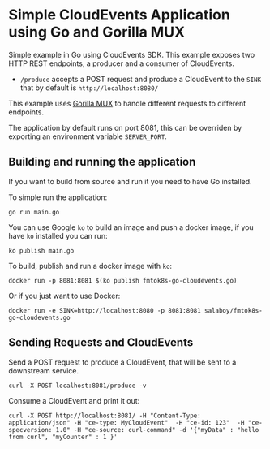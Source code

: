 # Simple CloudEvents Application using Go and Gorilla MUX
Simple example in Go using CloudEvents SDK. This example exposes two HTTP REST endpoints, a producer and a consumer of CloudEvents. 

- `/produce` accepts a POST request and produce a CloudEvent to the `SINK` that by default is `http://localhost:8080/`

This example uses [Gorilla MUX](https://github.com/gorilla/mux) to handle different requests to different endpoints. 

The application by default runs on port 8081, this can be overriden by exporting an environment variable `SERVER_PORT`.


## Building and running the application

If you want to build from source and run it you need to have Go installed. 

To simple run the application: 

```
go run main.go
```

You can use Google `ko` to build an image and push a docker image, if you have `ko` installed you can run:

```
ko publish main.go
```

To build, publish and run a docker image with `ko`:

```
docker run -p 8081:8081 $(ko publish fmtok8s-go-cloudevents.go)
```

Or if you just want to use Docker:

```
docker run -e SINK=http://localhost:8080 -p 8081:8081 salaboy/fmtok8s-go-cloudevents.go
```

## Sending Requests and CloudEvents

Send a POST request to produce a CloudEvent, that will be sent to a downstream service. 

```
curl -X POST localhost:8081/produce -v
```

Consume a CloudEvent and print it out: 
```
curl -X POST http://localhost:8081/ -H "Content-Type: application/json" -H "ce-type: MyCloudEvent"  -H "ce-id: 123"  -H "ce-specversion: 1.0" -H "ce-source: curl-command" -d '{"myData" : "hello from curl", "myCounter" : 1 }'
```